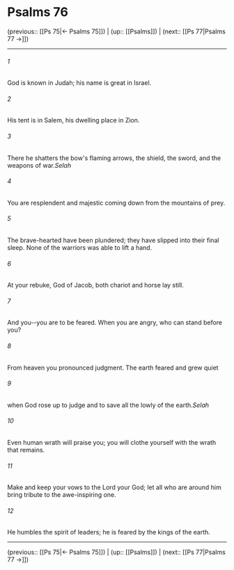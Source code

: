 # Psalms 76

(previous:: [[Ps 75|← Psalms 75]]) | (up:: [[Psalms]]) | (next:: [[Ps 77|Psalms 77 →]])

***


###### 1 
God is known in Judah; his name is great in Israel. 

###### 2 
His tent is in Salem, his dwelling place in Zion. 

###### 3 
There he shatters the bow's flaming arrows, the shield, the sword, and the weapons of war._Selah_ 

###### 4 
You are resplendent and majestic coming down from the mountains of prey. 

###### 5 
The brave-hearted have been plundered; they have slipped into their final sleep. None of the warriors was able to lift a hand. 

###### 6 
At your rebuke, God of Jacob, both chariot and horse lay still. 

###### 7 
And you--you are to be feared. When you are angry, who can stand before you? 

###### 8 
From heaven you pronounced judgment. The earth feared and grew quiet 

###### 9 
when God rose up to judge and to save all the lowly of the earth._Selah_ 

###### 10 
Even human wrath will praise you; you will clothe yourself with the wrath that remains. 

###### 11 
Make and keep your vows to the Lord your God; let all who are around him bring tribute to the awe-inspiring one. 

###### 12 
He humbles the spirit of leaders; he is feared by the kings of the earth.

***

(previous:: [[Ps 75|← Psalms 75]]) | (up:: [[Psalms]]) | (next:: [[Ps 77|Psalms 77 →]])
